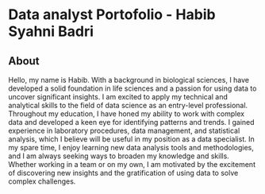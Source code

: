 # Data analyst Portofolio - Habib Syahni Badri
## About
Hello, my name is Habib. With a background in biological sciences, I have developed a solid foundation in life sciences and a passion for using data to uncover significant insights. I am excited to apply my technical and analytical skills to the field of data science as an entry-level professional. Throughout my education, I have honed my ability to work with complex data and developed a keen eye for identifying patterns and trends. I gained experience in laboratory procedures, data management, and statistical analysis, which I believe will be useful in my position as a data specialist. In my spare time, I enjoy learning new data analysis tools and methodologies, and I am always seeking ways to broaden my knowledge and skills. Whether working in a team or on my own, I am motivated by the excitement of discovering new insights and the gratification of using data to solve complex challenges.
